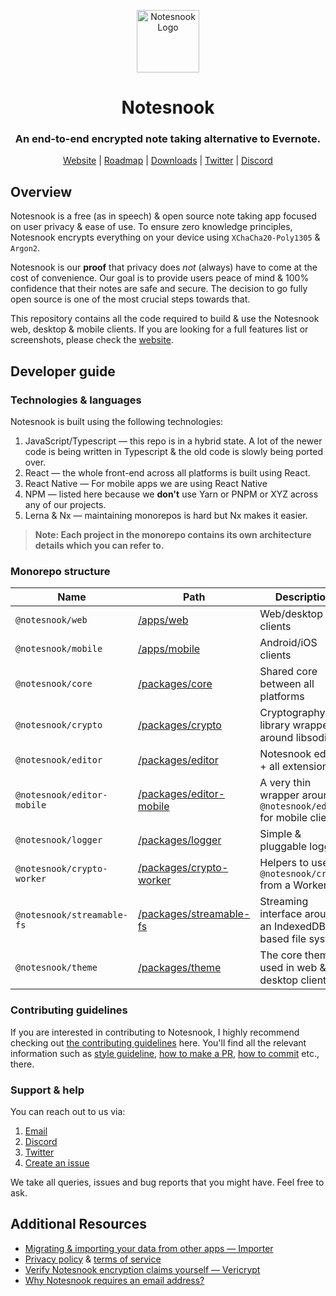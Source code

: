 <p align="center">
<img style="align:center;" src="https://notesnook.com/logo.svg" alt="Notesnook Logo" width="100" />
</p>

<h1 align="center">Notesnook</h1>
<h3 align="center">An end-to-end encrypted note taking alternative to Evernote.</h3>
<p align="center">
<a href="https://notesnook.com/">Website</a> | <a href="https://notesnook.com/roadmap">Roadmap</a> | <a href="https://notesnook.com/downloads">Downloads</a> | <a href="https://twitter.com/@notesnook">Twitter</a> | <a href="https://discord.gg/5davZnhw3V">Discord</a>
</p>

## Overview

Notesnook is a free (as in speech) & open source note taking app focused on user privacy & ease of use. To ensure zero knowledge principles, Notesnook encrypts everything on your device using `XChaCha20-Poly1305` & `Argon2`.

Notesnook is our **proof** that privacy does _not_ (always) have to come at the cost of convenience. Our goal is to provide users peace of mind & 100% confidence that their notes are safe and secure. The decision to go fully open source is one of the most crucial steps towards that.

This repository contains all the code required to build & use the Notesnook web, desktop & mobile clients. If you are looking for a full features list or screenshots, please check the [website](https://notesnook.com/).

## Developer guide

### Technologies & languages

Notesnook is built using the following technologies:

1. JavaScript/Typescript — this repo is in a hybrid state. A lot of the newer code is being written in Typescript & the old code is slowly being ported over.
2. React — the whole front-end across all platforms is built using React.
3. React Native — For mobile apps we are using React Native
4. NPM — listed here because we **don't** use Yarn or PNPM or XYZ across any of our projects.
5. Lerna & Nx — maintaining monorepos is hard but Nx makes it easier.

> **Note: Each project in the monorepo contains its own architecture details which you can refer to.**

### Monorepo structure

| Name                       | Path                                     | Description                                                       |
| -------------------------- | ---------------------------------------- | ----------------------------------------------------------------- |
| `@notesnook/web`           | [/apps/web][web]                         | Web/desktop clients                                               |
| `@notesnook/mobile`        | [/apps/mobile][mobile]                   | Android/iOS clients                                               |
| `@notesnook/core`          | [/packages/core][core]                   | Shared core between all platforms                                 |
| `@notesnook/crypto`        | [/packages/crypto][crypto]               | Cryptography library wrapper around libsodium                     |
| `@notesnook/editor`        | [/packages/editor][editor]               | Notesnook editor + all extensions                                 |
| `@notesnook/editor-mobile` | [/packages/editor-mobile][editor-mobile] | A very thin wrapper around `@notesnook/editor` for mobile clients |
| `@notesnook/logger`        | [/packages/logger][logger]               | Simple & pluggable logger                                         |
| `@notesnook/crypto-worker` | [/packages/crypto-worker][crypto-worker] | Helpers to use `@notesnook/crypto` from a Worker                  |
| `@notesnook/streamable-fs` | [/packages/streamable-fs][streamable-fs] | Streaming interface around an IndexedDB based file system         |
| `@notesnook/theme`         | [/packages/theme][theme]                 | The core theme used in web & desktop clients                      |

[web]: /apps/web
[mobile]: /apps/mobile
[core]: /packages/core
[crypto]: /packages/crypto
[editor]: /packages/editor
[editor-mobile]: /packages/editor-mobile
[logger]: /packages/logger
[crypto-worker]: /packages/crypto-worker
[streamable-fs]: /packages/streamable-fs
[theme]: /packages/theme

### Contributing guidelines

If you are interested in contributing to Notesnook, I highly recommend checking out [the contributing guidelines](/CONTRIBUTING.md) here. You'll find all the relevant information such as [style guideline](/CONTRIBUTING.md#style-guidelines), [how to make a PR](/CONTRIBUTING.md#opening--submitting-a-pull-request), [how to commit](/CONTRIBUTING.md#commit-guidelines) etc., there.

### Support & help

You can reach out to us via:

1. [Email](mailto:support@streetwriters.co)
2. [Discord](https://discord.gg/5davZnhw3V)
3. [Twitter](https://twitter.com/notesnook)
4. [Create an issue](https://github.com/streetwriters/notesnook/issues/new)

We take all queries, issues and bug reports that you might have. Feel free to ask.

## Additional Resources

- [Migrating & importing your data from other apps — Importer](https://importer.notesnook.com/)
- [Privacy policy](https://notesnook.com/privacy) & [terms of service](https://notesnook.com/terms)
- [Verify Notesnook encryption claims yourself — Vericrypt](https://vericrypt.notesnook.com/)
- [Why Notesnook requires an email address?](https://blog.notesnook.com/why-notesnook-requires-an-email-address/)
